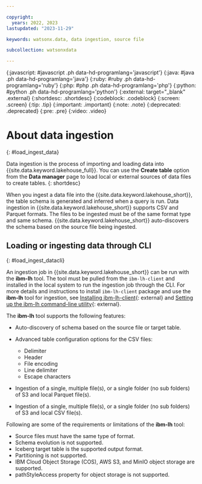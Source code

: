 ```yaml
---

copyright:
  years: 2022, 2023
lastupdated: "2023-11-29"

keywords: watsonx.data, data ingestion, source file

subcollection: watsonxdata

---
```


{:javascript: #javascript .ph data-hd-programlang='javascript'}
{:java: #java .ph data-hd-programlang='java'}
{:ruby: #ruby .ph data-hd-programlang='ruby'}
{:php: #php .ph data-hd-programlang='php'}
{:python: #python .ph data-hd-programlang='python'}
{:external: target="_blank" .external}
{:shortdesc: .shortdesc}
{:codeblock: .codeblock}
{:screen: .screen}
{:tip: .tip}
{:important: .important}
{:note: .note}
{:deprecated: .deprecated}
{:pre: .pre}
{:video: .video}

# About data ingestion
{: #load_ingest_data}

Data ingestion is the process of importing and loading data into {{site.data.keyword.lakehouse_full}}. You can use the **Create table** option from the **Data manager** page to load local or external sources of data files to create tables.
{: shortdesc}

When you ingest a data file into the {{site.data.keyword.lakehouse_short}}, the table schema is generated and inferred when a query is run.
Data ingestion in {{site.data.keyword.lakehouse_short}} supports CSV and Parquet formats. The files to be ingested must be of the same format type and same schema. {{site.data.keyword.lakehouse_short}} auto-discovers the schema based on the source file being ingested.

## Loading or ingesting data through CLI
{: #load_ingest_datacli}

An ingestion job in {{site.data.keyword.lakehouse_short}} can be run with the **ibm-lh** tool. The tool must be pulled from the `ibm-lh-client` and installed in the local system to run the ingestion job through the CLI. For more details and instructions to install `ibm-lh-client` package and use the **ibm-lh** tool for ingestion, see [Installing ibm-lh-client](https://www.ibm.com/docs/en/watsonxdata/1.0.x?topic=package-installing-lh-client){: external} and [Setting up the ibm-lh command-line utility](https://www.ibm.com/docs/en/watsonxdata/1.0.x?topic=package-setting-up-lh-cli-utility){: external}.

The **ibm-lh** tool supports the following features:

- Auto-discovery of schema based on the source file or target table.
- Advanced table configuration options for the CSV files:

   * Delimiter
   * Header
   * File encoding
   * Line delimiter
   * Escape characters

- Ingestion of a single, multiple file(s), or a single folder (no sub folders) of S3 and local Parquet file(s).
- Ingestion of a single, multiple file(s), or a single folder (no sub folders) of S3 and local CSV file(s).

Following are some of the requirements or limitations of the **ibm-lh** tool:

* Source files must have the same type of format.
* Schema evolution is not supported.
* Iceberg target table is the supported output format.
* Partitioning is not supported.
* IBM Cloud Object Storage (COS), AWS S3, and MinIO object storage are supported.
* pathStyleAccess property for object storage is not supported.
